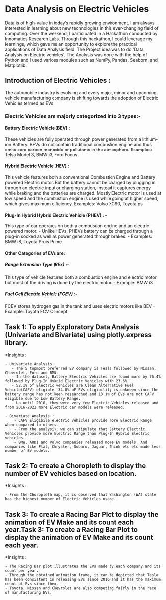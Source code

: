 # Data Analysis on Electric Vehicles
Data is of high-value in today’s rapidly growing environment. I am always interested in learning about new technologies in this ever-changing field of computing. Over the weekend, I participated in a Hackathon conducted by Innomatics Research Labs. Through this hackathon, I could leverage my learnings, which gave me an opportunity to explore the practical applications of Data Analysis field.
The Project idea was to do 'Data Analysis on Electric vehicles'. The Analysis was done with the help of Python and I used various modules such as NumPy, Pandas, Seaborn, and Matplotlib.
## Introduction of Electric Vehicles :
The automobile industry is evolving and every major, minor and upcoming vehicle manufacturing company is shifting towards the adoption of Electric Vehicles termed as EVs.
### Electric Vehicles are majorly categorized into 3 types:-
#### Battery Electric Vehicle (BEV) :
These vehicles are fully operated through power generated from a lithium-ion Battery.
BEVs do not contain traditional combustion engine and thus emits zero carbon monoxide or pollutants in the atmosphere.
Examples: Telsa Model 3, BMW i3, Ford Focus
#### Hybrid Electric Vehicle (HEV) :
This vehicle features both a conventional Combustion Engine and Battery powered Electric motor. But the battery cannot be charged by plugging in through an electric input or charging station, instead it captures energy while braking and the batteries are charged.
Mostly Electric motor is used at low speed and the combustion engine is used while going at higher speed, which gives maximum efficiency.
Examples: Volvo XC90, Toyota ps
#### Plug-In Hybrid Hybrid Electric Vehicle (PHEV) : -
This type of car operates on both a combustion engine and an electric-powered motor. - Unlike HEVs, PHEVs battery can be charged through a plug-in socked as well as power generated through brakes. - Examples: BMW i8, Toyota Pruis Prime.
#### Other Categories of EVs are:

##### Range Extension Type (REx) :- 
This type of vehicle features both a combustion engine and electric motor but most of the driving is done by the electric motor. - Example: BMW i3

##### Fuel Cell Electric Vehicle (FCEV) :-
FCEV stores hydrogen gas in the tank and uses electric motors like BEV - Example: Toyota FCV Concept.

## Task 1: To apply Exploratory Data Analysis (Univariate and Bivariate) using plotly.express library.
*Insights :

    - Univariate Analysis :
       - The 5 topmost preferred EV company is Tesla followed by Nissan, Chevrolet, Ford and BMW.
       - In the dataset, Battery Electric Vehicles are found more by 76.4% followed by Plug-In Hybrid Electric Vehicles with 23.6%.
       - 52.1% of Electric vehicles are Clean Alternative Fuel Vehicle(CAFV) eligible, 34.8% oF EVs eligibility is unknown since the battery range has not been researched and 13.1% of EVs are not CAFV eligible due to Low Battery Range.
       - Up until 2010, they were very few Electric Vehicles released and from 2016-2022 more Electric car models were released.
       
    - Bivariate Analysis :
        - CAFV Eligibile electric vehicles provide more Electric Range when compared to others.
        - From the analysis, we can stipulate that Battery Electric Vehicles provide more Electric Range than Plug-In Hybrid Electric vehicles.
        - BMW, AUDI and Volvo companies released more EV models. And companies like Flat, Chrysler, Subaru, Jaguar, Think etc etc made less number of EV models.
## Task 2: To create a Choropleth to display the number of EV vehicles based on location.
*Insights :

    - From the Choropleth map, it is observed that Washington (WA) state has the highest number of Electric Vehicles usage.
## Task 3: To create a Racing Bar Plot to display the animation of EV Make and its count each year.Task 3: To create a Racing Bar Plot to display the animation of EV Make and its count each year.
*Insights :

    - The Racing Bar plot illustrates the EVs made by each company and its count per year.
    - Through the obtained animation frame, it can be depicted that Tesla has been consistent in releasing EVs since 2016 and it has the maximum count pf Evs since then.
    - Toyota, Nissan and Chevrolet are also competing fairly in the race of manufacturing EVs.

